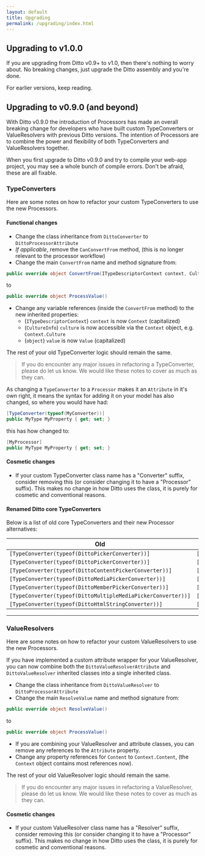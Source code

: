 ```yaml
---
layout: default
title: Upgrading
permalink: /upgrading/index.html
---
```


## Upgrading to v1.0.0

If you are upgrading from Ditto v0.9+ to v1.0, then there's nothing to worry about. No breaking changes, just upgrade the Ditto assembly and you're done.

For earlier versions, keep reading.


## <a name="upgrading-to-v090" title="Upgrading to v0.9.0"></a>Upgrading to v0.9.0 (and beyond)

With Ditto v0.9.0 the introduction of Processors has made an overall breaking change for developers who have built custom TypeConverters or ValueResolvers with previous Ditto versions. The intention of Processors are to combine the power and flexibility of both TypeConverters and ValueResolvers together.

When you first upgrade to Ditto v0.9.0 and try to compile your web-app project, you may see a whole bunch of compile errors. Don't be afraid, these are all fixable.


### TypeConverters

Here are some notes on how to refactor your custom TypeConverters to use the new Processors.

#### Functional changes

* Change the class inheritance from `DittoConverter` to `DittoProcessorAttribute`
* _If applicable_, remove the `CanConvertFrom` method, (this is no longer relevant to the processor workflow)
* Change the main `ConvertFrom` name and method signature from:

```csharp
public override object ConvertFrom(ITypeDescriptorContext context, CultureInfo culture, object value)
```
to

```csharp
public override object ProcessValue()
```

* Change any variable references (inside the `ConvertFrom` method) to the new inherited properties:
  * (`ITypeDescriptorContext`) `context` is now `Context` (capitalized)
  * (`CultureInfo`) `culture` is now accessible via the `Context` object, e.g. `Context.Culture`
  * (`object`) `value` is now `Value` (capitalized)

The rest of your old TypeConverter logic should remain the same.

> If you do encounter any major issues in refactoring a TypeConverter, please do let us know. We would like these notes to cover as much as they can.


As changing a `TypeConverter` to a `Processor` makes it an `Attribute` in it's own right, it means the syntax for adding it on your model has also changed, so where you would have had:

```csharp
[TypeConverter(typeof(MyConverter))]
public MyType MyProperty { get; set; }
```

this has how changed to:

```csharp
[MyProcessor]
public MyType MyProperty { get; set; }
```

#### Cosmetic changes

* If your custom TypeConverter class name has a "Converter" suffix, consider removing this (or consider changing it to have a "Processor" suffix). This makes no change in how Ditto uses the class, it is purely for cosmetic and conventional reasons.

#### Renamed Ditto core TypeConverters

Below is a list of old core TypeConverters and their new Processor alternatives:

| Old                                                          | New                |
| ------------------------------------------------------------ | ------------------ |
| `[TypeConverter(typeof(DittoPickerConverter))]`              | `[Enum]`           |
| `[TypeConverter(typeof(DittoPickerConverter))]`              | `[UmbracoPicker]`  |
| `[TypeConverter(typeof(DittoContentPickerConverter))]`       | `[UmbracoPicker]`  |
| `[TypeConverter(typeof(DittoMediaPickerConverter))]`         | `[UmbracoPicker]`  |
| `[TypeConverter(typeof(DittoMemberPickerConverter))]`        | `[UmbracoPicker]`  |
| `[TypeConverter(typeof(DittoMultipleMediaPickerConverter))]` | `[UmbracoPicker]`  |
| `[TypeConverter(typeof(DittoHtmlStringConverter))]`          | `[HtmlString]`     |


---


### ValueResolvers

Here are some notes on how to refactor your custom ValueResolvers to use the new Processors.

If you have implemented a custom attribute wrapper for your ValueResolver, you can now combine both the `DittoValueResolverAttribute` and `DittoValueResolver` inherited classes into a single inherited class.

* Change the class inheritance from `DittoValueResolver` to `DittoProcessorAttribute`
* Change the main `ResolveValue` name and method signature from:

```csharp
public override object ResolveValue()
```

to

```csharp
public override object ProcessValue()
```

* If you are combining your ValueResolver and attribute classes, you can remove any references to the `Attribute` property.
* Change any property references for `Content` to `Context.Content`, (the `Context` object contains most references now).

The rest of your old ValueResolver logic should remain the same.

> If you do encounter any major issues in refactoring a ValueResolver, please do let us know. We would like these notes to cover as much as they can.

#### Cosmetic changes

* If your custom ValueResolver class name has a "Resolver" suffix, consider removing this (or consider changing it to have a "Processor" suffix). This makes no change in how Ditto uses the class, it is purely for cosmetic and conventional reasons.
